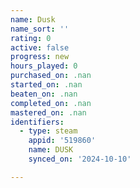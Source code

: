 ```yaml
---
name: Dusk
name_sort: ''
rating: 0
active: false
progress: new
hours_played: 0
purchased_on: .nan
started_on: .nan
beaten_on: .nan
completed_on: .nan
mastered_on: .nan
identifiers:
  - type: steam
    appid: '519860'
    name: DUSK
    synced_on: '2024-10-10'

---
```

